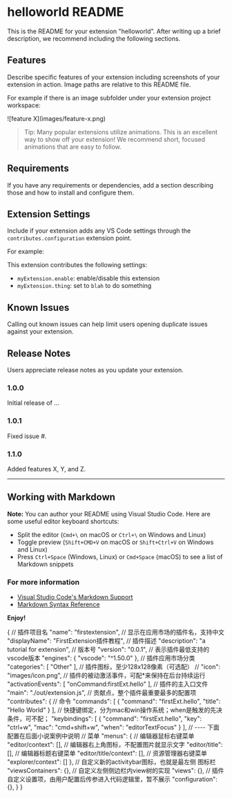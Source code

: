 # helloworld README

This is the README for your extension "helloworld". After writing up a brief description, we recommend including the following sections.

## Features

Describe specific features of your extension including screenshots of your extension in action. Image paths are relative to this README file.

For example if there is an image subfolder under your extension project workspace:

\!\[feature X\]\(images/feature-x.png\)

> Tip: Many popular extensions utilize animations. This is an excellent way to show off your extension! We recommend short, focused animations that are easy to follow.

## Requirements

If you have any requirements or dependencies, add a section describing those and how to install and configure them.

## Extension Settings

Include if your extension adds any VS Code settings through the `contributes.configuration` extension point.

For example:

This extension contributes the following settings:

* `myExtension.enable`: enable/disable this extension
* `myExtension.thing`: set to `blah` to do something

## Known Issues

Calling out known issues can help limit users opening duplicate issues against your extension.

## Release Notes

Users appreciate release notes as you update your extension.

### 1.0.0

Initial release of ...

### 1.0.1

Fixed issue #.

### 1.1.0

Added features X, Y, and Z.

-----------------------------------------------------------------------------------------------------------

## Working with Markdown

**Note:** You can author your README using Visual Studio Code.  Here are some useful editor keyboard shortcuts:

* Split the editor (`Cmd+\` on macOS or `Ctrl+\` on Windows and Linux)
* Toggle preview (`Shift+CMD+V` on macOS or `Shift+Ctrl+V` on Windows and Linux)
* Press `Ctrl+Space` (Windows, Linux) or `Cmd+Space` (macOS) to see a list of Markdown snippets

### For more information

* [Visual Studio Code's Markdown Support](http://code.visualstudio.com/docs/languages/markdown)
* [Markdown Syntax Reference](https://help.github.com/articles/markdown-basics/)

**Enjoy!**


{
	// 插件项目名
    "name": "firstextension",
	// 显示在应用市场的插件名，支持中文
    "displayName": "FirstExtension插件教程",
	// 插件描述
    "description": "a tutorial for extension",
	// 版本号
    "version": "0.0.1",
	// 表示插件最低支持的vscode版本
    "engines": {
        "vscode": "^1.50.0"
    },
	// 插件应用市场分类
    "categories": [
        "Other"
    ],
	// 插件图标，至少128x128像素（可选配）
    // "icon": "images/icon.png",
	// 插件的被动激活事件，可配*来保持在后台持续运行
    "activationEvents": [
        "onCommand:firstExt.hello"
    ],
	// 插件的主入口文件
    "main": "./out/extension.js",
	// 贡献点，整个插件最重要最多的配置项
    "contributes": {
		// 命令
        "commands": [
            {
                "command": "firstExt.hello",
                "title": "Hello World"
            }
        ],
		// 快捷键绑定，分为mac和win操作系统；when是触发的先决条件，可不配；
        "keybindings": [
            {
                "command": "firstExt.hello",
                "key": "ctrl+w",
                "mac": "cmd+shift+w",
                "when": "editorTextFocus"
            }
        ],
		// ---- 下面配置在后面小说案例中说明
		// 菜单
        "menus": {
			// 编辑器鼠标右键菜单
            "editor/context": [],
			// 编辑器右上角图标，不配置图片就显示文字
            "editor/title": [],
			// 编辑器标题右键菜单
            "editor/title/context": [],
			// 资源管理器右键菜单
            "explorer/context": []
        },
		// 自定义新的activitybar图标，也就是最左侧 图标栏
        "viewsContainers": {},
		// 自定义左侧侧边栏内view树的实现
        "views": {},
        // 插件自定义设置项，由用户配置后传参进入代码逻辑里，暂不展示
		"configuration": {},
    }
}


